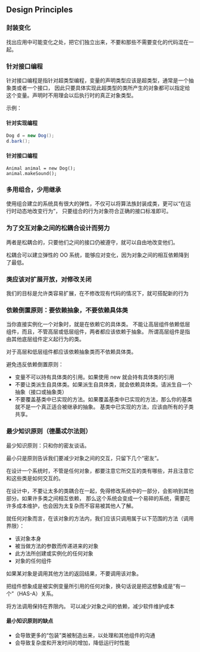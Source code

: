 ## Design Principles

### 封装变化
找出应用中可能变化之处，把它们独立出来，不要和那些不需要变化的代码混在一起。

### 针对接口编程
针对接口编程是指针对超类型编程，变量的声明类型应该是超类型，通常是一个抽象类或者一个接口，
因此只要具体实现此超类型的类所产生的对象都可以指定给这个变量。声明时不用理会以后执行时的真正对象类型。

示例：

#### 针对实现编程
```Java
Dog d = new Dog();
d.bark();
```
#### 针对接口编程
```
Animal animal = new Dog();
animal.makeSound();
```

### 多用组合，少用继承
使用组合建立的系统具有很大的弹性，不仅可以将算法族封装成类，更可以“在运行时动态地改变行为”，
只要组合的行为对象符合正确的接口标准即可。

### 为了交互对象之间的松耦合设计而努力
两者是松耦合的，只要他们之间的接口仍被遵守，就可以自由地改变他们。

松耦合可以建立弹性的 OO 系统，能够应对变化，因为对象之间的相互依赖降到了最低。

### 类应该对扩展开放，对修改关闭
我们的目标是允许类容易扩展，在不修改现有代码的情况下，就可搭配新的行为

### 依赖倒置原则：要依赖抽象，不要依赖具体类
当你直接实例化一个对象时，就是在依赖它的具体类。
不能让高层组件依赖低层组件，而且，不管高层或低层组件，两者都应该依赖于抽象。
所谓高层组件是指由其他底层组件定义起行为的类。

对于高层和低层组件都应该依赖抽象类而不依赖具体类。

避免违反依赖倒置原则：
- 变量不可以持有具体类的引用。如果使用 new 就会持有具体类的引用
- 不要让类派生自具体类。如果派生自具体类，就会依赖具体类。请派生自一个抽象（接口或抽象类）
- 不要覆盖基类中已实现的方法。如果覆盖基类中已实现的方法，那么你的基类就不是一个真正适合被继承的抽象。
基类中已实现的方法，应该由所有的子类共享。

### 最少知识原则（德墨忒尔法则）
最少知识原则：只和你的密友谈话。

最小只是原则告诉我们要减少对象之间的交互，只留下几个“密友”。

在设计一个系统时，不管是任何对象，都要注意它所交互的类有哪些，并且注意它和这些类是如何交互的。

在设计中，不要让太多的类耦合在一起，免得修改系统中的一部分，会影响到其他部分。如果许多类之间相互依赖，
那么这个系统会变成一个易碎的系统，需要花许多成本维护，也会因为太复杂而不容易被其他人了解。

就任何对象而言，在该对象的方法内，我们应该只调用属于以下范围的方法（调用界限）：
- 该对象本身
- 被当做方法的参数而传递进来的对象
- 此方法所创建或实例化的任何对象
- 对象的任何组件

如果某对象是调用其他方法的返回结果，不要调用该对象。

把组件想象成是被实例变量所引用的任何对象，换句话说是把这想象成是“有一个”（HAS-A）关系。

将方法调用保持在界限内。
可以减少对象之间的依赖，减少软件维护成本

#### 最小知识原则的缺点
- 会导致更多的“包装”类被制造出来，以处理和其他组件的沟通
- 会导致复杂度和开发时间的增加，降低运行时性能

